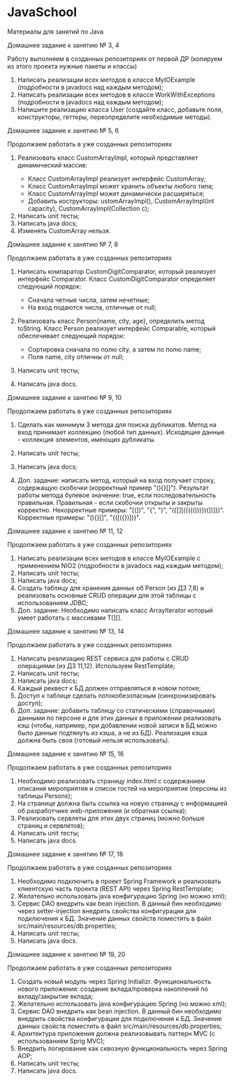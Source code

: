 # JavaSchool
Материалы для занятий по Java

Домашнее задание к занятию № 3, 4 

Работу выполняем в созданных репозиториях от первой ДР (копируем из этого проекта нужные пакеты и классы)

1. Написать реализации всех методов в классе MyIOExample (подробности в javadocs над каждым методом);
2. Написать реализации всех методов в классе WorkWithExceptions (подробности в javadocs над каждым методом);
3. Напишите реализацию класса User (создайте класс, добавьте поля, конструкторы, геттеры, переопределите необходимые
   методы).


Домашнее задание к занятию № 5, 6

Продолжаем работать в уже созданных репозиториях

1. Реализовать класс CustomArrayImpl<T>, который представляет динамический массив:
      - Класс CustomArrayImpl реализует интерфейс CustomArray<T>;
      - Класс CustomArrayImpl может хранить объекты любого типа;
      - Класс CustomArrayImpl может динамически расширяться;
      - Добавить кострукторы: ustomArrayImpl(), CustomArrayImpl(int capacity), CustomArrayImpl(Collection<T> c);
2. Написать unit тесты;
3. Написать java docs;
4. Изменять CustomArray<T> нельзя.


Домашнее задание к занятию № 7, 8

Продолжаем работать в уже созданных репозиториях

1. Написать компаратор CustomDigitComparator, который реализует интерфейс Comparator<Integer>.
   Класс CustomDigitComparator определяет следующий порядок:
      - Сначала четные числа, затем нечетные;
      - На вход подаются числа, отличные от null;
   
2. Реализовать класс Person{name, city, age}, определить метод toString.
   Класс Person реализует интерфейс Comparable<Person>, который обеспечивает следующий порядок:
   - Сортировка сначала по полю city, а затем по полю name;
   - Поля name, city отличны от null;
3. Написать unit тесты;
4. Написать java docs.


Домашнее задание к занятию № 9, 10

Продолжаем работать в уже созданных репозиториях

1. Сделать как минимум 3 метода для поиска дубликатов. Метод на вход принимает коллекцию (любой тип данных).
   Исходящие данные - коллекция элементов, имеющих дубликаты.
   
2. Написать unit тесты;
3. Написать java docs;
4. Доп. задание: написать метод, который на вход получает строку, содержащую скобочки (корректный пример "(){}[]").
   Результат работы метода булевое значение: true, если последовательность правильная. Правильная - если скобочки открыты и
   закрыты корректно. Некорректные примеры: "[(])", "{", ")", "({[][({((()))})(])]})". Корректные примеры: "(){}[]",
   "{([({})])}".
   
   
Домашнее задание к занятию № 11, 12

Продолжаем работать в уже созданных репозиториях

1. Написать реализации всех методов в классе MyIOExample с применением NIO2 (подробности в javadocs над каждым методом);
2. Написать unit тесты;
3. Написать java docs;
4. Создать таблицу для хранения данных об Person (из ДЗ 7,8) и реализовать основные CRUD операции для этой таблицы с использованием JDBC;
5. Доп. задание: Необходимо написать класс ArrayIterator который умеет работать с массивами T[][].


Домашнее задание к занятию № 13, 14

Продолжаем работать в уже созданных репозиториях

1. Написать реализацию REST сервиса для работы с CRUD операциями (из ДЗ 11,12). Используем RestTemplate;
2. Написать unit тесты;
3. Написать java docs;
4. Каждый реквест к БД должен отправляться в новом потоке;
5. Доступ к таблице сделать потокобезопасным (синхронизировать доступ);
6. Доп. задание: добавить таблицу со статическими (справочными) данными по персоне и для этих данных в приложении реализовать кэш (чтобы, например, при добавлении новой записи в БД можно было данные подтянуть из кэша, а не из БД). Реализация кэша должна быть своя (готовый нельзя использовать).


Домашнее задание к занятию № 15, 16

Продолжаем работать в уже созданных репозиториях

1. Необходимо реализовать страницу index.html с содержанием описания мероприятия и список гостей на мероприятие (персоны из таблицы Persons);
3. На странице должна быть ссылка на новую страницу с информацией об разработчике web-приложения (и обратная ссылка);
4. Реализовать сервлеты для этих двух страниц (можно больше страниц и сервлетов);
5. Написать unit тесты;
6. Написать java docs.


Домашнее задание к занятию № 17, 18

Продолжаем работать в уже созданных репозиториях

1. Необходимо подключить в проект Spring Framework и реализовать клиентскую часть проекта (REST API) через Spring RestTemplate;
2. Желательно использовать java конфигурацию Spring (но можно xml);
3. Сервис DAO внедрить как bean injection. В данный бин необходимо через setter-injection внедрить свойства конфигурации для подключения к БД. Значение данных свойств поместить в файл src/main/resources/db.properties;
4. Написать unit тесты;
5. Написать java docs.


Домашнее задание к занятию № 19, 20

Продолжаем работать в уже созданных репозиториях

1. Создать новый модуль через Spring Initializr. Функциональность нового приложения: создание вклада/проверка накоплений по вкладу/закрытие вклада;
2. Желательно использовать java конфигурацию Spring (но можно xml);
3. Сервис DAO внедрить как bean injection. В данный бин необходимо внедрить свойства конфигурации для подключения к БД. Значение данных свойств поместить в файл src/main/resources/db.properties;
4. Архитектура приложения должна реализовывать паттерн MVC (с использованием Sprig MVC);
5. Внедрить логирование как сквозную функциональность через Spring AOP;
6. Написать unit тесты;
7. Написать java docs.